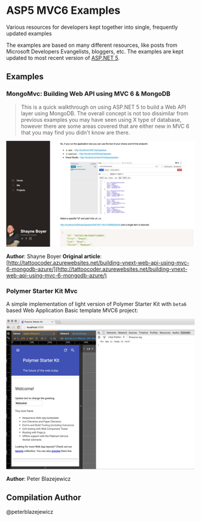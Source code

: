 # ASP5 MVC6 Examples

Various resources for developers kept together into single, frequently updated examples

The examples are based on many different resources, like posts from Microsoft Developers Evangelists, bloggers, etc. The examples are kept updated to most recent version of [ASP.NET 5](http://docs.asp.net/en/latest/conceptual-overview/aspnet.html).

## Examples

### MongoMvc: Building Web API using MVC 6 & MongoDB

> This is a quick walkthrough on using ASP.NET 5 to build a Web API layer using MongoDB. The overall concept is not too dissimilar from previous examples you may have seen using X type of database, however there are some areas covered that are either new in MVC 6 that you may find you didn't know are there.

![Building Web API using MVC 6 & MongoDB](assets/20150801231200.jpg)


**Author**: Shayne Boyer
**Original article**: [http://tattoocoder.azurewebsites.net/building-vnext-web-api-using-mvc-6-mongodb-azure/](http://tattoocoder.azurewebsites.net/building-vnext-web-api-using-mvc-6-mongodb-azure/)

### Polymer Starter Kit Mvc

A simple implementation of light version of Polymer Starter Kit with `beta6` based Web Application Basic template MVC6 project:

![Polymer Starter Kit Mvc](assets/20150802121811.jpg)

**Author**: Peter Blazejewicz

## Compilation Author
@peterblazejewicz
